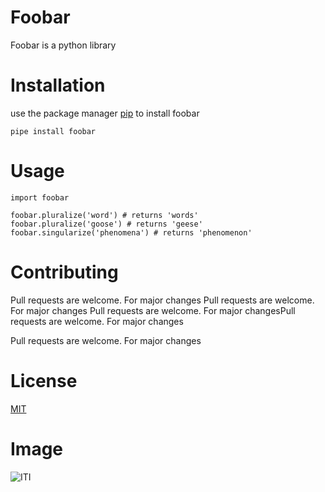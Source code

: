 # Foobar
Foobar is a python library

# Installation

use the package manager [pip]() to install foobar
```
pipe install foobar
```
# Usage
```
import foobar

foobar.pluralize('word') # returns 'words'
foobar.pluralize('goose') # returns 'geese'
foobar.singularize('phenomena') # returns 'phenomenon'
```
# Contributing
Pull requests are welcome. For major changes
Pull requests are welcome. For major changes
Pull requests are welcome. For major changesPull requests are welcome. For major changes

Pull requests are welcome. For major changes

# License
[MIT]()

# Image
![ITI](https://github.com/alaafat7albab/versionControl/blob/main/images/iti-logo.png)